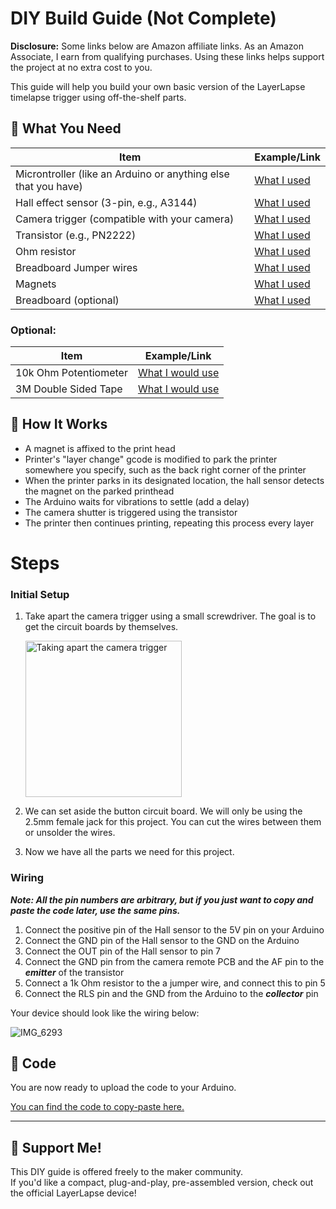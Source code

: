 # DIY Build Guide (Not Complete)

**Disclosure:** Some links below are Amazon affiliate links. As an Amazon Associate, I earn from qualifying purchases. Using these links helps support the project at no extra cost to you.

This guide will help you build your own basic version of the LayerLapse timelapse trigger using off-the-shelf parts.

## 🔌 What You Need

| Item | Example/Link |
|------|----------------|
| Microntroller (like an Arduino or anything else that you have) | [What I used](https://amzn.to/4ibiYyZ) |
| Hall effect sensor (3-pin, e.g., A3144) | [What I used](https://amzn.to/4ja3YCi) |
| Camera trigger (compatible with your camera) | [What I used](https://amzn.to/4hSzcg3) |
| Transistor (e.g., PN2222) | [What I used](https://amzn.to/3Y7ognG) |
| Ohm resistor | [What I used](https://amzn.to/4hTAXtA) |
| Breadboard Jumper wires | [What I used](https://amzn.to/3RqsenG) |
| Magnets | [What I used](https://amzn.to/4j6uLz9) |
| Breadboard (optional) | [What I used](https://amzn.to/4292l0u) |

### Optional:
| Item | Example/Link |
|------|----------------|
| 10k Ohm Potentiometer | [What I would use](https://amzn.to/4j2ZoFK) |
| 3M Double Sided Tape | [What I would use](https://amzn.to/4iLMnk6) |

## 🧠 How It Works
- A magnet is affixed to the print head
- Printer's "layer change" gcode is modified to park the printer somewhere you specify, such as the back right corner of the printer
- When the printer parks in its designated location, the hall sensor detects the magnet on the parked printhead
- The Arduino waits for vibrations to settle (add a delay)
- The camera shutter is triggered using the transistor
- The printer then continues printing, repeating this process every layer

# Steps

### Initial Setup

1. Take apart the camera trigger using a small screwdriver. The goal is to get the circuit boards by themselves.

     <img src="https://github.com/user-attachments/assets/a660cdf3-21ae-4858-80f5-7f2e2914f32e" alt="Taking apart the camera trigger" width="250"/>

2. We can set aside the button circuit board. We will only be using the 2.5mm female jack for this project. You can cut the wires between them or unsolder the wires.
3. Now we have all the parts we need for this project.

### Wiring

***Note: All the pin numbers are arbitrary, but if you just want to copy and paste the code later, use the same pins.***

1. Connect the positive pin of the Hall sensor to the 5V pin on your Arduino
2. Connect the GND pin of the Hall sensor to the GND on the Arduino
3. Connect the OUT pin of the Hall sensor to pin 7
4. Connect the GND pin from the camera remote PCB and the AF pin to the ***emitter*** of the transistor
5. Connect a 1k Ohm resistor to the a jumper wire, and connect this to pin 5
6. Connect the RLS pin and the GND from the Arduino to the ***collector*** pin

Your device should look like the wiring below:

![IMG_6293](https://github.com/user-attachments/assets/2d1b112b-d509-4314-9b0c-4410fc75e854)

## 📂 Code

You are now ready to upload the code to your Arduino.
  
[You can find the code to copy-paste here.](/code/DIY_LayerLapse_firmware.txt)

---

## 🤝 Support Me!
This DIY guide is offered freely to the maker community.  
If you'd like a compact, plug-and-play, pre-assembled version, check out the official LayerLapse device!
